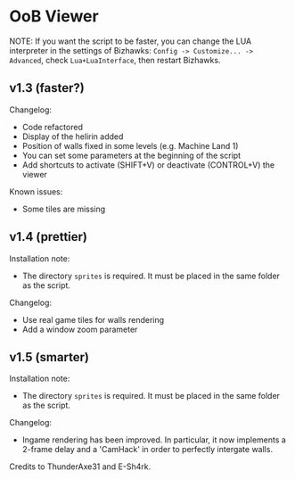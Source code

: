 # OoB Viewer

NOTE: If you want the script to be faster, you can change the LUA interpreter in the settings of Bizhawks: `Config -> Customize... -> Advanced`, check `Lua+LuaInterface`, then restart Bizhawks.

## v1.3 (faster?)

Changelog:
 - Code refactored
 - Display of the helirin added
 - Position of walls fixed in some levels (e.g. Machine Land 1)
 - You can set some parameters at the beginning of the script
 - Add shortcuts to activate (SHIFT+V) or deactivate (CONTROL+V) the viewer
 
Known issues:
 - Some tiles are missing

## v1.4 (prettier)

Installation note:
 - The directory `sprites` is required. It must be placed in the same folder as the script.

Changelog:
 - Use real game tiles for walls rendering
 - Add a window zoom parameter
 
## v1.5 (smarter)

Installation note:
 - The directory `sprites` is required. It must be placed in the same folder as the script.

Changelog:
 - Ingame rendering has been improved. In particular, it now implements a 2-frame delay and a 'CamHack' in order to perfectly intergate walls.

Credits to ThunderAxe31 and E-Sh4rk.
